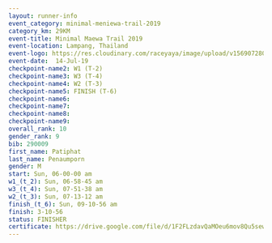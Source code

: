 ```yaml
---
layout: runner-info 
event_category: minimal-meniewa-trail-2019 
category_km: 29KM 
event-title: Minimal Maewa Trail 2019 
event-location: Lampang, Thailand 
event-logo: https://res.cloudinary.com/raceyaya/image/upload/v1569072805/logo/minimal-trail_ktnvsp.jpg 
event-date:  14-Jul-19 
checkpoint-name2: W1 (T-2) 
checkpoint-name3: W3 (T-4) 
checkpoint-name4: W2 (T-3) 
checkpoint-name5: FINISH (T-6) 
checkpoint-name6: 
checkpoint-name7: 
checkpoint-name8: 
checkpoint-name9: 
overall_rank: 10
gender_rank: 9
bib: 290009
first_name: Patiphat
last_name: Penaumporn
gender: M
start: Sun, 06-00-00 am
w1_(t_2): Sun, 06-58-45 am
w3_(t_4): Sun, 07-51-38 am
w2_(t_3): Sun, 07-13-12 am
finish_(t_6): Sun, 09-10-56 am
finish: 3-10-56
status: FINISHER
certificate: https://drive.google.com/file/d/1F2FLzdavQaMOeu6mov8Qu5sewfylfhTM/view?usp=sharing
---
```

